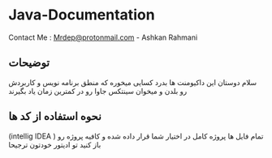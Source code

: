 # Java-Documentation
Contact Me : Mrdep@protonmail.com    -  Ashkan Rahmani



## توضیحات
سلام دوستان این داکیومنت ها بدرد کسایی میخوره که منطق برنامه نویس و کاربردش رو بلدن و میخوان  سینتکس جاوا رو در کمترین زمان یاد بگیرند


## نحوه استفاده از کد ها
(intellig IDEA ) تمام فایل ها پروژه کامل در اختیار شما قرار داده شده و کافیه پروژه رو باز کنید تو ادیتور خودتون ترجیحا 

